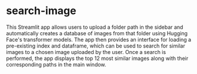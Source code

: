 # search-image

This Streamlit app allows users to upload a folder path in the sidebar and automatically creates a database of images from that folder using Hugging Face's transformer models. The app then provides an interface for loading a pre-existing index and dataframe, which can be used to search for similar images to a chosen image uploaded by the user. Once a search is performed, the app displays the top 12 most similar images along with their corresponding paths in the main window.
